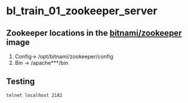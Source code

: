 # bl_train_01_zookeeper_server

## Zookeeper locations in the [bitnami/zookeeper](https://hub.docker.com/r/bitnami/zookeeper) image

1. Config-> /opt/bitnami/zookeeper/config
2. Bin -> /apache***/bin

## Testing

```shell
telnet localhost 2182
```